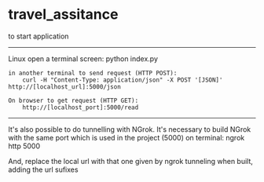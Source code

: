 # travel_assitance

to start application

--------------------------

Linux
    open a terminal screen:
        python index.py

    in another terminal to send request (HTTP POST):
        curl -H "Content-Type: application/json" -X POST '[JSON]' http://[localhost_url]:5000/json

    On browser to get request (HTTP GET):
        http://[localhost_port]:5000/read


---------------------------

It's also possible to do tunnelling with NGrok.
It's necessary to build NGrok with the same port which is used in the project (5000)
    on terminal:
        ngrok http 5000

And, replace the local url with that one given by ngrok tunneling when built, adding the 
url sufixes